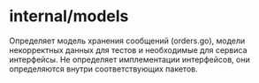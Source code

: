 # internal/models

Определяет модель хранения сообщений (orders.go), модели некорректных данных для тестов и необходимые для сервиса интерфейсы. Не определяет имплементации интерфейсов, они определяются внутри соответствующих пакетов.